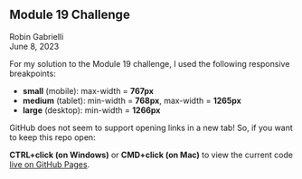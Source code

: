 ## Module 19 Challenge

Robin Gabrielli  
June 8, 2023

For my solution to the Module 19 challenge, I used the following responsive breakpoints:

- **small** (mobile): max-width = **767px**
- **medium** (tablet): min-width = **768px**, max-width = **1265px**
- **large** (desktop): min-width = **1266px**

GitHub does not seem to support opening links in a new tab! So, if you want to keep this repo open:

**CTRL+click (on Windows)** or **CMD+click (on Mac)** to view the current code [live on GitHub Pages](https://dimorphik.github.io/m19-challenge/).
